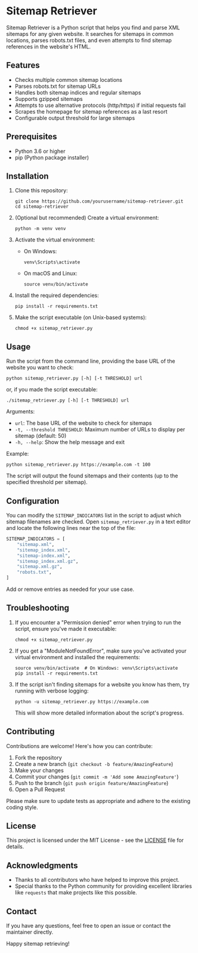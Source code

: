 # Sitemap Retriever

Sitemap Retriever is a Python script that helps you find and parse XML sitemaps for any given website. It searches for sitemaps in common locations, parses robots.txt files, and even attempts to find sitemap references in the website's HTML.

## Features

- Checks multiple common sitemap locations
- Parses robots.txt for sitemap URLs
- Handles both sitemap indices and regular sitemaps
- Supports gzipped sitemaps
- Attempts to use alternative protocols (http/https) if initial requests fail
- Scrapes the homepage for sitemap references as a last resort
- Configurable output threshold for large sitemaps

## Prerequisites

- Python 3.6 or higher
- pip (Python package installer)

## Installation

1. Clone this repository:
   ```
   git clone https://github.com/yourusername/sitemap-retriever.git
   cd sitemap-retriever
   ```

2. (Optional but recommended) Create a virtual environment:
   ```
   python -m venv venv
   ```

3. Activate the virtual environment:
   - On Windows:
     ```
     venv\Scripts\activate
     ```
   - On macOS and Linux:
     ```
     source venv/bin/activate
     ```

4. Install the required dependencies:
   ```
   pip install -r requirements.txt
   ```

5. Make the script executable (on Unix-based systems):
   ```
   chmod +x sitemap_retriever.py
   ```

## Usage

Run the script from the command line, providing the base URL of the website you want to check:

```
python sitemap_retriever.py [-h] [-t THRESHOLD] url
```

or, if you made the script executable:

```
./sitemap_retriever.py [-h] [-t THRESHOLD] url
```

Arguments:
- `url`: The base URL of the website to check for sitemaps
- `-t, --threshold THRESHOLD`: Maximum number of URLs to display per sitemap (default: 50)
- `-h, --help`: Show the help message and exit

Example:
```
python sitemap_retriever.py https://example.com -t 100
```

The script will output the found sitemaps and their contents (up to the specified threshold per sitemap).

## Configuration

You can modify the `SITEMAP_INDICATORS` list in the script to adjust which sitemap filenames are checked. Open `sitemap_retriever.py` in a text editor and locate the following lines near the top of the file:

```python
SITEMAP_INDICATORS = [
    "sitemap.xml",
    "sitemap_index.xml",
    "sitemap-index.xml",
    "sitemap_index.xml.gz",
    "sitemap.xml.gz",
    "robots.txt",
]
```

Add or remove entries as needed for your use case.

## Troubleshooting

1. If you encounter a "Permission denied" error when trying to run the script, ensure you've made it executable:
   ```
   chmod +x sitemap_retriever.py
   ```

2. If you get a "ModuleNotFoundError", make sure you've activated your virtual environment and installed the requirements:
   ```
   source venv/bin/activate  # On Windows: venv\Scripts\activate
   pip install -r requirements.txt
   ```

3. If the script isn't finding sitemaps for a website you know has them, try running with verbose logging:
   ```
   python -u sitemap_retriever.py https://example.com
   ```
   This will show more detailed information about the script's progress.

## Contributing

Contributions are welcome! Here's how you can contribute:

1. Fork the repository
2. Create a new branch (`git checkout -b feature/AmazingFeature`)
3. Make your changes
4. Commit your changes (`git commit -m 'Add some AmazingFeature'`)
5. Push to the branch (`git push origin feature/AmazingFeature`)
6. Open a Pull Request

Please make sure to update tests as appropriate and adhere to the existing coding style.

## License

This project is licensed under the MIT License - see the [LICENSE](LICENSE) file for details.

## Acknowledgments

- Thanks to all contributors who have helped to improve this project.
- Special thanks to the Python community for providing excellent libraries like `requests` that make projects like this possible.

## Contact

If you have any questions, feel free to open an issue or contact the maintainer directly.

Happy sitemap retrieving!